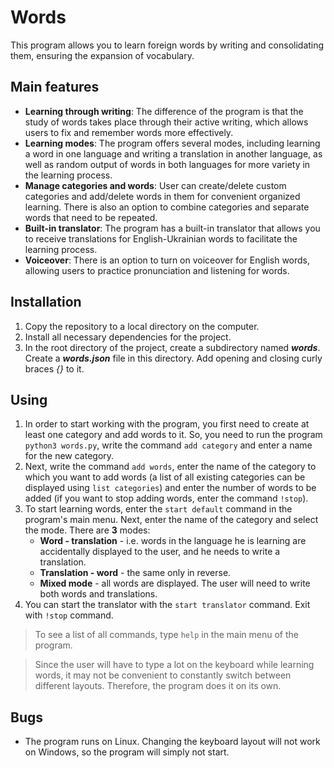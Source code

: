 # Words

This program allows you to learn foreign words by writing and consolidating them, ensuring the expansion of vocabulary.

## Main features
- **Learning through writing**: The difference of the program is that the study of words takes place through their active writing, which allows users to fix and remember words more effectively.
- **Learning modes**: The program offers several modes, including learning a word in one language and writing a translation in another language, as well as random output of words in both languages for more variety in the learning process.
- **Manage categories and words**: User can create/delete custom categories and add/delete words in them for convenient organized learning. There is also an option to combine categories and separate words that need to be repeated.
- **Built-in translator**: The program has a built-in translator that allows you to receive translations for English-Ukrainian words to facilitate the learning process.
- **Voiceover**: There is an option to turn on voiceover for English words, allowing users to practice pronunciation and listening for words.
## Installation
1. Copy the repository to a local directory on the computer.
2. Install all necessary dependencies for the project.
3. In the root directory of the project, create a subdirectory named **_words_**. Create a **_words.json_** file in this directory. Add opening and closing curly braces _{}_ to it.
## Using
1. In order to start working with the program, you first need to create at least one category and add words to it. So, you need to run the program ```python3 words.py```, write the command ```add category``` and enter a name for the new category.
2. Next, write the command ```add words```, enter the name of the category to which you want to add words (a list of all existing categories can be displayed using ```list categories```) and enter the number of words to be added (if you want to stop adding words, enter the command ```!stop```).
3. To start learning words, enter the ```start default``` command in the program's main menu. Next, enter the name of the category and select the mode. There are **3** modes:
   - **Word - translation** - i.e. words in the language he is learning are accidentally displayed to the user, and he needs to write a translation.
   - **Translation - word** - the same only in reverse.
   - **Mixed mode** - all words are displayed. The user will need to write both words and translations.
4. You can start the translator with the ```start translator``` command. Exit with ```!stop``` command.
> To see a list of all commands, type ```help``` in the main menu of the program.

> Since the user will have to type a lot on the keyboard while learning words, it may not be convenient to constantly switch between different layouts. Therefore, the program does it on its own.
## Bugs
- The program runs on Linux. Changing the keyboard layout will not work on Windows, so the program will simply not start.
